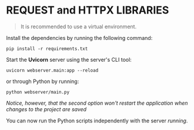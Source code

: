 # REQUEST and HTTPX LIBRARIES

> It is recommended to use a virtual environment.

Install the dependencies by running the following command:

```pip install -r requirements.txt```

Start the **Uvicorn** server using the server's CLI tool:

```uvicorn webserver.main:app --reload```

or through Python by running:

```python webserver/main.py```

_Notice, however, that the second option won't restart the application when changes to the project are saved_

You can now run the Python scripts independently with the server _running_. 
 